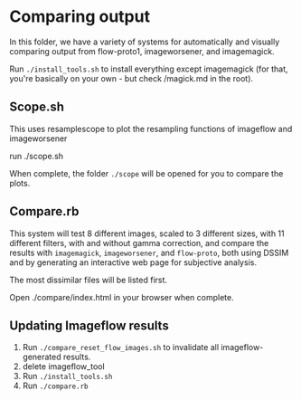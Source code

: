# Comparing output

In this folder, we have a variety of systems for automatically and visually comparing output from flow-proto1, imageworsener, and imagemagick. 

Run `./install_tools.sh` to install everything except imagemagick (for that, you're basically on your own - but check /magick.md in the root).


## Scope.sh

This uses resamplescope to plot the resampling functions of imageflow and imageworsener

run ./scope.sh

When complete, the folder `./scope` will be opened for you to compare the plots.

## Compare.rb

This system will test 8 different images, scaled to 3 different sizes, with 11 different filters, with and without gamma correction, and compare the results with `imagemagick`, `imageworsener`, and `flow-proto`, both using DSSIM and by generating an interactive web page for subjective analysis. 

The most dissimilar files will be listed first.

Open ./compare/index.html in your browser when complete. 

## Updating Imageflow results

1.  Run `./compare_reset_flow_images.sh` to invalidate all imageflow-generated results. 
2. delete imageflow_tool
3. Run `./install_tools.sh`
4. Run  `./compare.rb`
